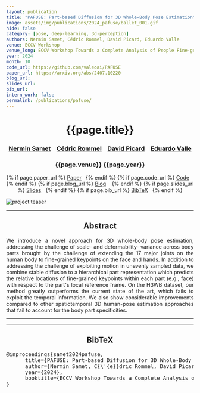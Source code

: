 ```yaml
---
layout: publication
title: "PAFUSE: Part-based Diffusion for 3D Whole-Body Pose Estimation"
image: assets/img/publications/2024_pafuse/ballet_001.gif
hide: false
category: [pose, deep-learning, 3d-perception]
authors: Nermin Samet, Cédric Rommel, David Picard, Eduardo Valle
venue: ECCV Workshop
venue_long: ECCV Workshop Towards a Complete Analysis of People Fine-grained Understanding for Real-World Applications (T-CAP)
year: 2024
month: 10
code_url: https://github.com/valeoai/PAFUSE
paper_url: https://arxiv.org/abs/2407.10220
blog_url:
slides_url:
bib_url:
intern_work: false
permalink: /publications/pafuse/
---
```


<h1 align="center"> {{page.title}} </h1>
<!-- Simple call of authors -->
<!-- <h3 align="center"> {{page.authors}} </h3> -->
<!-- Alternatively you can add links to author pages -->
<h3 align="center"> <a href="https://nerminsamet.github.io/">Nermin Samet</a> &nbsp;&nbsp; <a href="https://cedricrommel.github.io/">Cédric Rommel</a> &nbsp;&nbsp; <a href="https://davidpicard.github.io/">David Picard</a> &nbsp;&nbsp; <a href="https://eduardovalle.com/">Eduardo Valle</a></h3>


<h3 align="center"> {{page.venue}} {{page.year}} </h3>

<div align="center">
  <p>
    {% if page.paper_url %}
    <a href="{{ page.paper_url }}"><i class="far fa-file-pdf"></i> Paper</a>&nbsp;&nbsp;
    {% endif %}
    {% if page.code_url %}
    <a href="{{ page.code_url }}"><i class="fab fa-github"></i> Code</a> &nbsp;&nbsp;
    {% endif %}
    {% if page.blog_url %}
    <a href="{{ page.blog_url }}"><i class="fab fa-blogger"></i> Blog</a> &nbsp;&nbsp;
    {% endif %}
    {% if page.slides_url %}
    <a href="{{ page.slides_url }}"><i class="far fa-file-pdf"></i> Slides</a>&nbsp;&nbsp;
    {% endif %}
    {% if page.bib_url %}
    <a href="{{ page.bib_url}}"><i class="far fa-file-alt"></i> BibTeX</a>&nbsp;&nbsp;
    {% endif %}
  </p>
</div>


<div class="publication-teaser">
    <img src="../../{{ page.image }}" alt="project teaser"/>
</div>


<hr>

<h2  align="center"> Abstract</h2>

<p align="justify">We introduce a novel approach for 3D whole-body pose estimation, addressing the challenge of scale- and deformability- variance across body parts brought by the challenge of extending the 17 major joints on the human body to fine-grained keypoints on the face and hands. In addition to addressing the challenge of exploiting motion in unevenly sampled data, we combine stable diffusion to a hierarchical part representation which predicts the relative locations of fine-grained keypoints within each part (e.g., face) with respect to the part's local reference frame. On the H3WB dataset, our method greatly outperforms the current state of the art, which fails to exploit the temporal information. We also show considerable improvements compared to other spatiotemporal 3D human-pose estimation approaches that fail to account for the body part specificities.</p>

<hr>
<hr>

<h2  align="center">BibTeX</h2>
<left>
  <pre class="bibtex-box">
@inproceedings{samet2024pafuse,
      title={PAFUSE: Part-based Diffusion for 3D Whole-Body Pose Estimation},
      author={Nermin Samet, C{\'{e}}dric Rommel, David Picard, Eduardo Valle},
      year={2024},
      booktitle={ECCV Workshop Towards a Complete Analysis of People: Fine-grained Understanding for Real-World Applications}
}
</pre>
</left>

<br>
